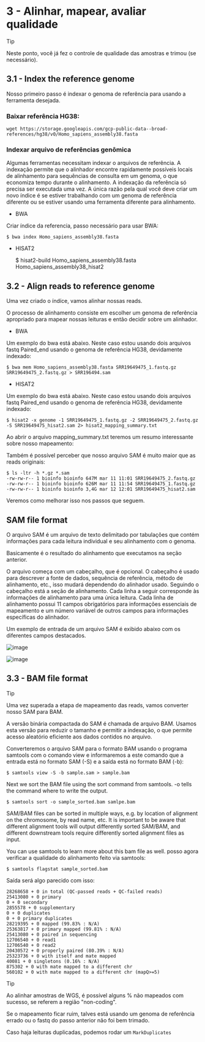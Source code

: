 # 3 - Alinhar, mapear, avaliar qualidade

> [!TIP]
> Neste ponto, você já fez o controle de qualidade das amostras e trimou (se necessário).

## 3.1 - Index the reference genome

Nosso primeiro passo é indexar o genoma de referência para usando a ferramenta desejada. 

### Baixar referência HG38:
    
    wget https://storage.googleapis.com/gcp-public-data--broad-references/hg38/v0/Homo_sapiens_assembly38.fasta


### Indexar arquivo de referências genômica

Algumas ferramentas necessitam indexar o arquivos de referência.
A indexação permite que o alinhador encontre rapidamente possíveis locais de alinhamento para sequências de consulta em um genoma, o que economiza tempo durante o alinhamento. 
A indexação da referência só precisa ser executada uma vez. 
A única razão pela qual você deve criar um novo índice é se estiver trabalhando com um genoma de referência diferente ou se estiver usando uma ferramenta diferente para alinhamento.

- BWA

Criar índice da referencia, passo necessário para usar BWA:

    $ bwa index Homo_sapiens_assembly38.fasta

- HISAT2

    $ hisat2-build Homo_sapiens_assembly38.fasta Homo_sapiens_assembly38_hisat2



## 3.2 - Align reads to reference genome

Uma vez criado o índíce, vamos alinhar nossas reads.

O processo de alinhamento consiste em escolher um genoma de referência apropriado para mapear nossas leituras e então decidir sobre um alinhador. 

- BWA

Um exemplo do bwa está abaixo. Neste caso estou usando dois arquivos fastq Paired_end usando o genoma de referência HG38, devidamente indexado:

    $ bwa mem Homo_sapiens_assembly38.fasta SRR19649475_1.fastq.gz SRR19649475_2.fastq.gz > SRR196494.sam

- HISAT2

Um exemplo do bwa está abaixo. Neste caso estou usando dois arquivos fastq Paired_end usando o genoma de referência HG38, devidamente indexado:

    $ hisat2 -x genome -1 SRR19649475_1.fastq.gz -2 SRR19649475_2.fastq.gz -S SRR19649475_hisat2.sam 2> hisat2_mapping_summary.txt

Ao abrir o arquivo mapping_summary.txt teremos um resumo interessante sobre nosso mapeamento:




Também é possível perceber que nosso arquivo SAM é muito maior que as reads originais:

    $ ls -ltr -h *.gz *.sam
    -rw-rw-r-- 1 bioinfo bioinfo 647M mar 11 11:01 SRR19649475_2.fastq.gz
    -rw-rw-r-- 1 bioinfo bioinfo 626M mar 11 11:54 SRR19649475_1.fastq.gz
    -rw-rw-r-- 1 bioinfo bioinfo 3,4G mar 12 12:01 SRR19649475_hisat2.sam

Veremos como melhorar isso nos passos que seguem.


## SAM file format

O arquivo SAM é um arquivo de texto delimitado por tabulações que contém informações para cada leitura individual e seu alinhamento com o genoma. 

Basicamente é o resultado do alinhamento que executamos na seção anterior.

O arquivo começa com um cabeçalho, que é opcional. O cabeçalho é usado para descrever a fonte de dados, sequência de referência, método de alinhamento, etc., isso mudará dependendo do alinhador usado. 
Seguindo o cabeçalho está a seção de alinhamento. Cada linha a seguir corresponde às informações de alinhamento para uma única leitura. Cada linha de alinhamento possui 11 campos obrigatórios para informações essenciais de mapeamento e um número variável de outros campos para informações específicas do alinhador. 

Um exemplo de entrada de um arquivo SAM é exibido abaixo com os diferentes campos destacados.

![image](https://github.com/vergani/BioInfo/assets/35334365/d04ac79e-b690-4eb2-bf3c-44e2e329b2de)

![image](https://github.com/vergani/BioInfo/assets/35334365/1d22f2ad-54a6-495c-8162-aabb442810ed)



## 3.3 - BAM file format

> [!TIP]
> Uma vez superada a etapa de mapeamento das reads, vamos converter nosso SAM para BAM.

A versão binária compactada do SAM é chamada de arquivo BAM. Usamos esta versão para reduzir o tamanho e permitir a indexação, o que permite acesso aleatório eficiente aos dados contidos no arquivo.

Converteremos o arquivo SAM para o formato BAM usando o programa samtools com o comando view e informaremos a este comando que a entrada está no formato SAM (-S) e a saída está no formato BAM (-b):

    $ samtools view -S -b sample.sam > sample.bam

Next we sort the BAM file using the sort command from samtools. -o tells the command where to write the output.

    $ samtools sort -o sample_sorted.bam samlpe.bam 

SAM/BAM files can be sorted in multiple ways, e.g. by location of alignment on the chromosome, by read name, etc. It is important to be aware that different alignment tools will output differently sorted SAM/BAM, and different downstream tools require differently sorted alignment files as input.

You can use samtools to learn more about this bam file as well.
posso agora verificar a qualidade do alinhamento feito via samtools:

    $ samtools flagstat sample_sorted.bam

Saída será algo parecido com isso:

    28268658 + 0 in total (QC-passed reads + QC-failed reads)
    25413080 + 0 primary
    0 + 0 secondary
    2855578 + 0 supplementary
    0 + 0 duplicates
    0 + 0 primary duplicates
    28219395 + 0 mapped (99.83% : N/A)
    25363817 + 0 primary mapped (99.81% : N/A)
    25413080 + 0 paired in sequencing
    12706540 + 0 read1
    12706540 + 0 read2
    20430572 + 0 properly paired (80.39% : N/A)
    25323736 + 0 with itself and mate mapped
    40081 + 0 singletons (0.16% : N/A)
    875302 + 0 with mate mapped to a different chr
    560102 + 0 with mate mapped to a different chr (mapQ>=5)


> [!TIP]
> Ao alinhar amostras de WGS, é possível alguns % não mapeados com sucesso, se referem a região "non-coding".
>
> Se o mapeamento ficar ruim, talves está usando um genoma de referência errado ou o fastq do passo anterior não foi bem trimado.
>
> Caso haja leituras duplicadas, podemos rodar um `MarkDuplicates`






